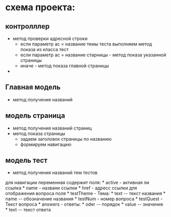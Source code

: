 # схема проекта:

## контролллер

* метод проверки адресной строки
	* если параметр ас = название темы теста выполняем метод показа из класса тест
	* если параметр ас = название старницы - метод показа указанной страницы
	* иначе - метод показа главной страницы
* 

## Главная модель
* метод получения названий

## модель страница
* метод получения названий страниц
* метод показа страницы
	* задаем заголовок страницы по названию
	* формируем навигацию

## модель тест
* метод получения названий тем тестов


для навигации
	переменная содержит поля:
		* active - активная ли ссылка
		* name   - названи ссылки
		* href   - адресс ссылки
для отображения вопроса
	поля
		* testTheme - Тема:
			* text	-- текст названия
			* name	-- обозначение названия
		* testNum 	- номер вопроса
		* testQuest - Текст вопроса
		* answers 	- ответы:
			* oder 	-- порядок
			* value -- значение
			* text 	-- текст ответа